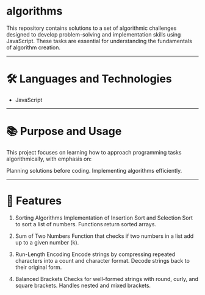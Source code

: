# algorithms

This repository contains solutions to a set of algorithmic challenges designed to develop problem-solving and implementation skills using JavaScript. These tasks are essential for understanding the fundamentals of algorithm creation.

----

# 🛠 Languages and Technologies

- JavaScript

---

# 📚 Purpose and Usage

This project focuses on learning how to approach programming tasks algorithmically, with emphasis on:

Planning solutions before coding.
Implementing algorithms efficiently.

---

# 📌 Features

1. Sorting Algorithms
Implementation of Insertion Sort and Selection Sort to sort a list of numbers.
Functions return sorted arrays.

2. Sum of Two Numbers
Function that checks if two numbers in a list add up to a given number (k).

3. Run-Length Encoding
Encode strings by compressing repeated characters into a count and character format.
Decode strings back to their original form.

4. Balanced Brackets
Checks for well-formed strings with round, curly, and square brackets.
Handles nested and mixed brackets.
